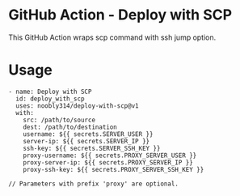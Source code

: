 # GitHub Action - Deploy with SCP

This GitHub Action wraps scp command with ssh jump option.

# Usage

```
- name: Deploy with SCP
  id: deploy_with_scp
  uses: noobly314/deploy-with-scp@v1
  with:
    src: /path/to/source
    dest: /path/to/destination
    username: ${{ secrets.SERVER_USER }}
    server-ip: ${{ secrets.SERVER_IP }}
    ssh-key: ${{ secrets.SERVER_SSH_KEY }}
    proxy-username: ${{ secrets.PROXY_SERVER_USER }}
    proxy-server-ip: ${{ secrets.PROXY_SERVER_IP }}
    proxy-ssh-key: ${{ secrets.PROXY_SERVER_SSH_KEY }}

// Parameters with prefix 'proxy' are optional.
```
